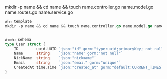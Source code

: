 mkdir -p name && cd name && touch name.controller.go name.model.go name.routes.go name.service.go

```go
สร้าง template
mkdir -p name && cd name && touch name.controller.go name.model.go name.routes.go name.service.go


ตัวอย่าง sehema
type User struct {
	ID        uuid.UUID `json:"id" gorm:"type:uuid;primaryKey; not null;default:gen_random_uuid()"`
	Name      string    `json:"name" gorm:"not null"`
	NickName  string    `json:"nickname"`
	Email     string    `json:"email" gorm:"unique"`
	CreatedAt time.Time `json:"created_at" gorm:"default:CURRENT_TIMESTAMP"`
}





```
